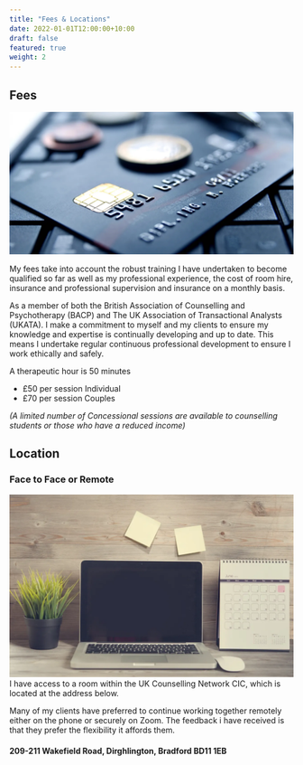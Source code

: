 ```yaml
---
title: "Fees & Locations"
date: 2022-01-01T12:00:00+10:00
draft: false
featured: true
weight: 2
---
```


## Fees
![Fees](/images/fees.webp)

My fees take into account the robust training I have undertaken to become qualified so far as well as my professional experience, the cost of room hire, insurance and professional supervision and insurance on a monthly basis.

As a member of both the British Association of Counselling and Psychotherapy (BACP) and The UK Association of Transactional Analysts (UKATA). I make a commitment to myself and my clients to ensure my knowledge and expertise is continually developing and up to date. This means  I undertake regular continuous professional development to ensure I work ethically and safely.

A therapeutic hour is 50 minutes

- £50 per session Individual
- £70 per session Couples

*(A limited number of Concessional sessions are available to counselling students or those who have a reduced income)*


## Location
### Face to Face or Remote

![Location](/images/location.webp)
I have access to a room within the UK Counselling Network CIC, which is located at the address below.



Many of my clients have preferred to continue working together remotely either on the phone or securely on Zoom. The feedback i have received is that they prefer the flexibility it affords them.





#### 209-211 Wakefield Road, Dirghlington, Bradford BD11 1EB

